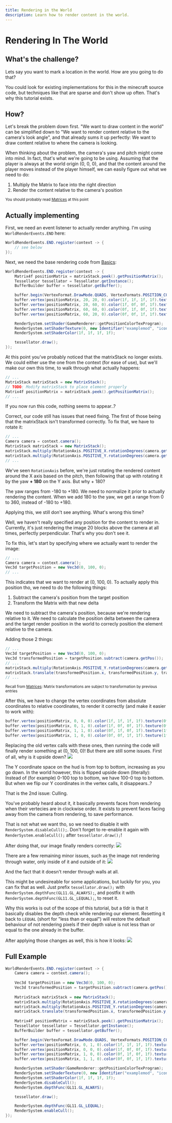```yaml
---
title: Rendering in the World
description: Learn how to render content in the world.
---
```


# Rendering In The World

## What's the challenge?

Lets say you want to mark a location in the world. How are you going to do that?

You could look for existing implementations for this in the minecraft source code, but techniques like that are sparse and don't show up often. That's why this tutorial exists.

## How?

Let's break the problem down first. "We want to draw content in the world" can be simplified down to "We want to render content relative to the camera's look angle", and that already sums it up perfectly: We want to draw content relative to where the camera is looking.

When thinking about the problem, the camera's yaw and pitch might come into mind. In fact, that's what we're going to be using. Assuming that the player is always at the world origin (0, 0, 0), and that the content around the player moves instead of the player himself, we can easily figure out what we need to do:
1. Multiply the Matrix to face into the right direction
2. Render the content relative to the camera's position

<sup>You should probably read [Matrices](/rendering/matrices) at this point</sup>

## Actually implementing

First, we need an event listener to actually render anything. I'm using `WorldRenderEvents.END` here:

```java
WorldRenderEvents.END.register(context -> {
    // see below
});
```

Next, we need the base rendering code from [Basics](/rendering/basics):

```java
WorldRenderEvents.END.register(context -> {
    Matrix4f positionMatrix = matrixStack.peek().getPositionMatrix();
    Tessellator tessellator = Tessellator.getInstance();
    BufferBuilder buffer = tessellator.getBuffer();

    buffer.begin(VertexFormat.DrawMode.QUADS, VertexFormats.POSITION_COLOR_TEXTURE);
    buffer.vertex(positionMatrix, 20, 20, 0).color(1f, 1f, 1f, 1f).texture(0f, 0f).next();
    buffer.vertex(positionMatrix, 20, 60, 0).color(1f, 0f, 0f, 1f).texture(0f, 1f).next();
    buffer.vertex(positionMatrix, 60, 60, 0).color(0f, 1f, 0f, 1f).texture(1f, 1f).next();
    buffer.vertex(positionMatrix, 60, 20, 0).color(0f, 0f, 1f, 1f).texture(1f, 0f).next();

    RenderSystem.setShader(GameRenderer::getPositionColorTexProgram);
    RenderSystem.setShaderTexture(0, new Identifier("examplemod", "icon.png"));
    RenderSystem.setShaderColor(1f, 1f, 1f, 1f);

    tessellator.draw();
});
```

At this point you've probably noticed that the matrixStack no longer exists. We could either use the one from the context (for ease of use), but we'll make our own this time, to walk through what actually happens:

```java
// ...
MatrixStack matrixStack = new MatrixStack();
// TODO: Modify matrixStack to place element properly
Matrix4f positionMatrix = matrixStack.peek().getPositionMatrix();
// ...
```

If you now run this code, nothing seems to appear..?

Correct, our code still has issues that need fixing. The first of those being that the matrixStack isn't transformed correctly. To fix that, we have to rotate it:

```java
// ...
Camera camera = context.camera();
MatrixStack matrixStack = new MatrixStack();
matrixStack.multiply(RotationAxis.POSITIVE_X.rotationDegrees(camera.getPitch()));
matrixStack.multiply(RotationAxis.POSITIVE_Y.rotationDegrees(camera.getYaw() + 180.0F));
// ...
```

We've seen `RotationAxis` before, we're just rotating the rendered content around the X axis based on the pitch, then following that up with rotating it by the yaw **+ 180** on the Y axis. But why + 180?

The yaw ranges from -180 to +180. We need to normalize it prior to actually rendering the content. When we add 180 to the yaw, we get a range from 0 to 360, instead of -180 to +180.

Applying this, we still don't see anything. What's wrong this time?

Well, we haven't really specified any position for the content to render in. Currently, it's just rendering the image 20 blocks above the camera at all times, perfectly perpendicular. That's why you don't see it.

To fix this, let's start by specifying where we actually want to render the image:

```java
// ...
Camera camera = context.camera();
Vec3d targetPosition = new Vec3d(0, 100, 0);
// ...
```

This indicates that we want to render at (0, 100, 0). To actually apply this position tho, we need to do the following things:
1. Subtract the camera's position from the target position
2. Transform the Matrix with that new delta

We need to subtract the camera's position, because we're rendering relative to it. We need to calculate the position delta between the camera and the target render position in the world to correcly position the element relative to the camera.

Adding those 2 things:

```java
// ...
Vec3d targetPosition = new Vec3d(0, 100, 0);
Vec3d transformedPosition = targetPosition.subtract(camera.getPos());
// ...
matrixStack.multiply(RotationAxis.POSITIVE_Y.rotationDegrees(camera.getYaw() + 180.0F));
matrixStack.translate(transformedPosition.x, transformedPosition.y, transformedPosition.z);
// ...
```
<sup>Recall from [Matrices](/rendering/matrices): Matrix transformations are subject to transformation by previous entries</sup>

After this, we have to change the vertex coordinates from absolute coordinates to relative coordinates, to render it correctly (and make it easier to work with):

```java
buffer.vertex(positionMatrix, 0, 0, 0).color(1f, 1f, 1f, 1f).texture(0f, 0f).next();
buffer.vertex(positionMatrix, 0, 1, 0).color(1f, 0f, 0f, 1f).texture(0f, 1f).next();
buffer.vertex(positionMatrix, 1, 1, 0).color(0f, 1f, 0f, 1f).texture(1f, 1f).next();
buffer.vertex(positionMatrix, 1, 0, 0).color(0f, 0f, 1f, 1f).texture(1f, 0f).next();
```

Replacing the old vertex calls with these ones, then running the code will finally render something at (0, 100, 0)! But there are still some issues. First of all, why is it upside down?
![](/rendering/world_0.png)

The Y coordinate space on the hud is from top to bottom, increasing as you go down. In the world however, this is flipped upside down (literally): Instead of (for example) 0-100 top to bottom, we have 100-0 top to bottom. But when we flip our Y coordinates in the vertex calls, it disappears..?

That is the 2nd issue: Culling.

You've probably heard about it, it basically prevents faces from rendering when their vertecies are in clockwise order. It exists to prevent faces facing away from the camera from rendering, to save performance.

That is not what we want tho, so we need to disable it with `RenderSystem.disableCull();`. Don't forget to re-enable it again with `RenderSystem.enableCull();` after `tessellator.draw();`!

After doing that, our image finally renders correctly:
![](/rendering/world_1.png)

There are a few remaining minor issues, such as the image not rendering through water, only inside of it and outside of it:
![](/rendering/world_2.png)

And the fact that it doesn't render through walls at all.

This might be undesireable for some applications, but luckily for you, you can fix that as well. Just prefix `tessellator.draw();` with `RenderSystem.depthFunc(GL11.GL_ALWAYS);`, and postfix it with `RenderSystem.depthFunc(GL11.GL_LEQUAL);`, to reset it.

Why this works is out of the scope of this tutorial, but a tldr is that it basically disables the depth check while rendering our element. Resetting it back to `LEQUAL` (short for "less than or equal") will restore the default behaviour of not rendering pixels if their depth value is not less than or equal to the one already in the buffer.

After applying those changes as well, this is how it looks:
![](/rendering/world_3.png)

## Full Example

```java
WorldRenderEvents.END.register(context -> {
    Camera camera = context.camera();
    
    Vec3d targetPosition = new Vec3d(0, 100, 0);
    Vec3d transformedPosition = targetPosition.subtract(camera.getPos());
    
    MatrixStack matrixStack = new MatrixStack();
    matrixStack.multiply(RotationAxis.POSITIVE_X.rotationDegrees(camera.getPitch()));
    matrixStack.multiply(RotationAxis.POSITIVE_Y.rotationDegrees(camera.getYaw() + 180.0F));
    matrixStack.translate(transformedPosition.x, transformedPosition.y, transformedPosition.z);
    
    Matrix4f positionMatrix = matrixStack.peek().getPositionMatrix();
    Tessellator tessellator = Tessellator.getInstance();
    BufferBuilder buffer = tessellator.getBuffer();

    buffer.begin(VertexFormat.DrawMode.QUADS, VertexFormats.POSITION_COLOR_TEXTURE);
    buffer.vertex(positionMatrix, 0, 1, 0).color(1f, 1f, 1f, 1f).texture(0f, 0f).next();
    buffer.vertex(positionMatrix, 0, 0, 0).color(1f, 0f, 0f, 1f).texture(0f, 1f).next();
    buffer.vertex(positionMatrix, 1, 0, 0).color(0f, 1f, 0f, 1f).texture(1f, 1f).next();
    buffer.vertex(positionMatrix, 1, 1, 0).color(0f, 0f, 1f, 1f).texture(1f, 0f).next();

    RenderSystem.setShader(GameRenderer::getPositionColorTexProgram);
    RenderSystem.setShaderTexture(0, new Identifier("examplemod", "icon.png"));
    RenderSystem.setShaderColor(1f, 1f, 1f, 1f);
    RenderSystem.disableCull();
    RenderSystem.depthFunc(GL11.GL_ALWAYS);

    tessellator.draw();

    RenderSystem.depthFunc(GL11.GL_LEQUAL);
    RenderSystem.enableCull();
});
```